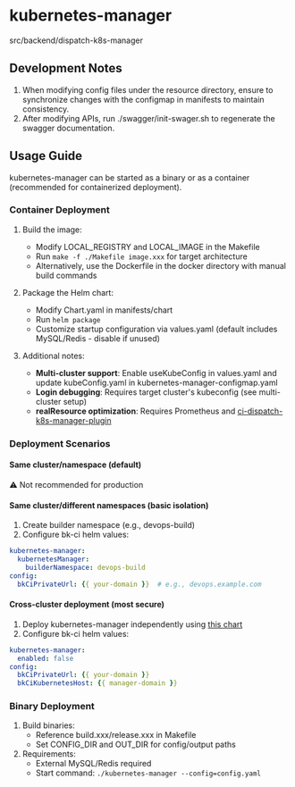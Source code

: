 # kubernetes-manager
src/backend/dispatch-k8s-manager
## Development Notes

1. When modifying config files under the resource directory, ensure to synchronize changes with the configmap in manifests to maintain consistency.
2. After modifying APIs, run ./swagger/init-swager.sh to regenerate the swagger documentation.

## Usage Guide

kubernetes-manager can be started as a binary or as a container (recommended for containerized deployment).

### Container Deployment

1. Build the image:
   - Modify LOCAL_REGISTRY and LOCAL_IMAGE in the Makefile
   - Run `make -f ./Makefile image.xxx` for target architecture
   - Alternatively, use the Dockerfile in the docker directory with manual build commands

2. Package the Helm chart:
   - Modify Chart.yaml in manifests/chart
   - Run `helm package`
   - Customize startup configuration via values.yaml (default includes MySQL/Redis - disable if unused)

3. Additional notes:
   - **Multi-cluster support**: Enable useKubeConfig in values.yaml and update kubeConfig.yaml in kubernetes-manager-configmap.yaml
   - **Login debugging**: Requires target cluster's kubeconfig (see multi-cluster setup)
   - **realResource optimization**: Requires Prometheus and [ci-dispatch-k8s-manager-plugin](https://github.com/TencentBlueKing/ci-dispatch-k8s-manager-plugin)

### Deployment Scenarios
#### Same cluster/namespace (default)
⚠️ Not recommended for production
#### Same cluster/different namespaces (basic isolation)
1. Create builder namespace (e.g., devops-build)
2. Configure bk-ci helm values:
```yaml
kubernetes-manager:
  kubernetesManager:
    builderNamespace: devops-build
config:
  bkCiPrivateUrl: {{ your-domain }}  # e.g., devops.example.com
```
#### Cross-cluster deployment (most secure)
1. Deploy kubernetes-manager independently using [this chart](https://github.com/TencentBlueKing/bk-ci/tree/master/helm-charts/core/ci/local_chart/kubernetes-management)
2. Configure bk-ci helm values:
```yaml
kubernetes-manager:
  enabled: false
config:
  bkCiPrivateUrl: {{ your-domain }}
  bkCiKubernetesHost: {{ manager-domain }}
```

### Binary Deployment
1. Build binaries:
   - Reference build.xxx/release.xxx in Makefile
   - Set CONFIG_DIR and OUT_DIR for config/output paths
2. Requirements:
   - External MySQL/Redis required
   - Start command: `./kubernetes-manager --config=config.yaml`
